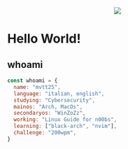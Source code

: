 <div align="center">
  <img src="https://profile-counter.glitch.me/mvtt25/count.svg?"  />
</div>

###

<h1 align="left">Hello World!</h1>

###

<h2 align="left">whoami</h2>

```javascript
const whoami = {
  name: "mvtt25",
  language: "italian, english",
  studying: "Cybersecurity",
  mainos: "Arch, MacOs",
  secondaryos: "WinZoZz",
  working: "Linux Guide for n00bs",
  learning: ["black-arch", "nvim"],
  challenge: "200wpm",
}
```

###

<p align="left"></p>

###

